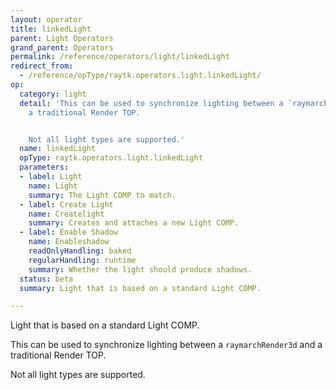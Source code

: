 ```yaml
---
layout: operator
title: linkedLight
parent: Light Operators
grand_parent: Operators
permalink: /reference/operators/light/linkedLight
redirect_from:
  - /reference/opType/raytk.operators.light.linkedLight/
op:
  category: light
  detail: 'This can be used to synchronize lighting between a `raymarchRender3d` and
    a traditional Render TOP.


    Not all light types are supported.'
  name: linkedLight
  opType: raytk.operators.light.linkedLight
  parameters:
  - label: Light
    name: Light
    summary: The Light COMP to match.
  - label: Create Light
    name: Createlight
    summary: Creates and attaches a new Light COMP.
  - label: Enable Shadow
    name: Enableshadow
    readOnlyHandling: baked
    regularHandling: runtime
    summary: Whether the light should produce shadows.
  status: beta
  summary: Light that is based on a standard Light COMP.

---
```



Light that is based on a standard Light COMP.

This can be used to synchronize lighting between a `raymarchRender3d` and a traditional Render TOP.

Not all light types are supported.